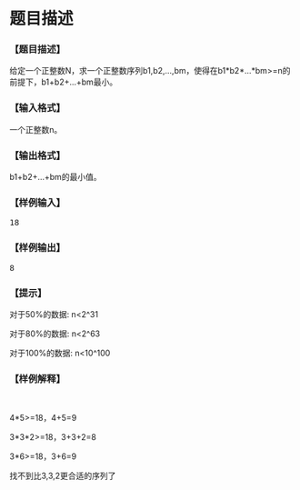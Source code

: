 # 题目描述


<h3>
【题目描述】
</h3>
<p>
给定一个正整数N，求一个正整数序列b1,b2,...,bm，使得在b1*b2*...*bm&gt;=n的前提下，b1+b2+...+bm最小。
</p>
<h3>
【输入格式】
</h3>
<p>
一个正整数n。
</p>
<h3>
【输出格式】
</h3>
<p>
b1+b2+...+bm的最小值。
</p>
<h3>
【样例输入】
</h3>
<pre>18</pre>
<h3>
【样例输出】
</h3>
<pre>8</pre>
<h3>
【提示】
</h3>
<p>
对于50%的数据: n&lt;2^31
</p>
<p>
对于80%的数据: n&lt;2^63
</p>
<p>
对于100%的数据: n&lt;10^100
</p>
<h3>
【样例解释】
</h3>
<p>
<br/>
</p>
<p>
4*5&gt;=18，4+5=9
</p>
<p>
3*3*2&gt;=18，3+3+2=8
</p>
<p>
3*6&gt;=18，3+6=9
</p>
<p>
找不到比3,3,2更合适的序列了
</p>
<p>
<br/>
</p>

